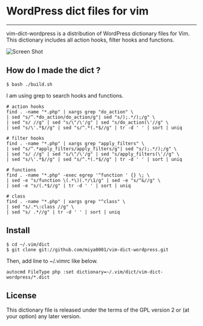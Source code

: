 # WordPress dict files for vim
---

vim-dict-wordpress is a distribution of WordPress dictionary files for Vim.
This dictionary includes all action hooks, filter hooks and functions.

![Screen Shot](http://firegoby.jp/wp-content/uploads/2013/03/vim-wordpress-dict.png)

## How do I made the dict ?

```
$ bash ./build.sh
```

I am using grep to search hooks and functions.

```
# action hooks
find . -name "*.php" | xargs grep "do_action" \
| sed "s/^.*do_action/do_action/g"| sed "s/);.*/);/g" \
| sed "s/ //g" | sed "s/\"/\'/g" | sed "s/do_action(\'//g" \
| sed "s/\'.*$//g" | sed "s/^.*(.*$//g" | tr -d ' ' | sort | uniq
```

```
# filter hooks
find . -name "*.php" | xargs grep "apply_filters" \
| sed "s/^.*apply_filters/apply_filters/g"| sed "s/);.*/);/g" \
| sed "s/ //g" | sed "s/\"/\'/g" | sed "s/apply_filters(\'//g" \
| sed "s/\'.*$//g" | sed "s/^.*(.*$//g" | tr -d ' ' | sort | uniq
```

```
# functions
find . -name "*.php" -exec egrep '^function ' {} \; \
| sed -e "s/function \(.*\)(.*/\1/g" | sed -e "s/^&//g" \
| sed -e "s/(.*$//g" | tr -d ' ' | sort | uniq
```

```
# class
find . -name "*.php" | xargs grep "^class" \
| sed "s/.*\:class //g" \
| sed "s/ .*//g" | tr -d ' ' | sort | uniq
```

## Install

    $ cd ~/.vim/dict
    $ git clone git://github.com/miya0001/vim-dict-wordpress.git

Then, add line to ~/.vimrc like below.

    autocmd FileType php :set dictionary=~/.vim/dict/vim-dict-wordpress/*.dict

## License

This dictionary file is released under the terms of the GPL version 2 or (at your option) any later version.
